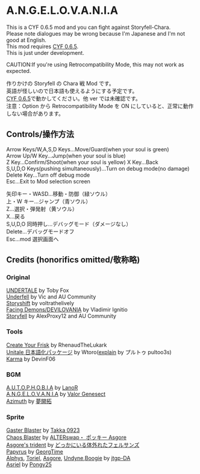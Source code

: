 # A.N.G.E.L.O.V.A.N.I.A

This is a CYF 0.6.5 mod and you can fight against Storyfell-Chara.  
Please note dialogues may be wrong because I'm Japanese and I'm not good at English.  
This mod requires [CYF 0.6.5](https://github.com/RhenaudTheLukark/CreateYourFrisk/releases).  
This is just under development.

CAUTION:If you're using Retrocompatibility Mode, this may not work as expected.

作りかけの Storyfell の Chara 戦 Mod です。  
英語が怪しいので日本語も使えるようにする予定です。  
[CYF 0.6.5](https://github.com/RhenaudTheLukark/CreateYourFrisk/releases)で動かしてください。他 ver では未確認です。  
注意：Option から Retrocompatibility Mode を ON にしていると、正常に動作しない場合があります。

## Controls/操作方法

Arrow Keys/W,A,S,D Keys...Move/Guard(when your soul is green)  
Arrow Up/W Key...Jump(when your soul is blue)  
Z Key...Confirm/Shoot(when your soul is yellow)
X Key...Back  
S,U,D,O Keys(pushing simultaneously)...Turn on debug mode(no damage)  
Delete Key...Turn off debug mode  
Esc...Exit to Mod selection screen

矢印キー・WASD…移動・防御（緑ソウル）  
上・W キー…ジャンプ（青ソウル）  
Z…選択・弾発射（黄ソウル）  
X…戻る  
S,U,D,O 同時押し…デバッグモード（ダメージなし）  
Delete…デバッグモードオフ  
Esc…mod 選択画面へ

## Credits (honorifics omitted/敬称略)

### Original

[UNDERTALE](https://undertale.jp/) by Toby Fox  
[Underfell](https://underfell.tumblr.com/) by Vic and AU Community  
[Storyshift](https://ut-storyshift.tumblr.com/) by voltrathelively  
[Facing Demons/DEVILOVANIA](https://gamejolt.com/games/igb_dv/343813) by Vladimir Ignitio  
[Storyfell](https://storyfell-alternate-universe.tumblr.com/) by AlexProxy12 and AU Community

### Tools

[Create Your Frisk](https://github.com/RhenaudTheLukark/CreateYourFrisk/releases) by RhenaudTheLukark  
[Unitale 日本語化パッケージ](http://www.mediafire.com/file/4854os5xvz0kihd/unitale_Japanese.zip/file) by Wtoro([explain](https://youtu.be/4LRU2k3iCJA) by プルトゥ pultoo3s)  
[Karma](https://github.com/DevinF06/CYF-Libraries) by DevinF06

<!-- [Green Soul](https://www.youtube.com/watch?v=YClhSMdktIk&ab_channel=TheWoodlandEngineer) by Kikori kaihatsu Shaneru
[Yellow Soul](https://www.reddit.com/r/Unitale/comments/7bfmv6/ive_done_a_yellow_soul_library/) by Cipsenas
[Purple Soul](https://www.reddit.com/r/Unitale/comments/46shck/purple_soul_library_w_muffet_attacks/) by Joms   -->

### BGM

[A.U.T.O.P.H.O.B.I.A](https://soundcloud.com/l4n0r/fellshift-autophobia) by [LanoR](https://soundcloud.com/l4n0r)  
[A.N.G.E.L.O.V.A.N.I.A](https://youtu.be/RBGBV7Ash8c) by [Valor Genesect](https://www.youtube.com/c/ValorGenesect/videos)  
[Azimuth](https://youtu.be/RN0CvYlXoDo) by [夢開拓](https://www.youtube.com/channel/UCt9AJ1aOVrRZ9NH0mchqCsg)

### Sprite

[Gaster Blaster](https://www.youtube.com/watch?v=aOSRyij7Law&ab_channel=Takka0923) by [Takka 0923](https://www.youtube.com/channel/UCjaRBuK587iCojDi6VTy1Nw)  
[Chaos Blaster](https://www.youtube.com/watch?v=dGS4iBnhtjI&ab_channel=ALTERswap%E3%83%BB%E3%83%9D%E3%83%83%E3%82%AD%E3%83%BCAsgore) by [ALTERswap・ ポッキー Asgore](https://www.youtube.com/channel/UCWJXAOOg6LtXeuRsa8qwL_g)  
[Asgore's trident](https://www.youtube.com/watch?v=IX-4mD3gpOo&ab_channel=%E3%81%A9%E3%81%A3%E3%81%8B%E3%81%AB%E3%81%84%E3%82%8B%E4%BD%93%E5%A4%96%E3%82%8C%E3%81%9F%E3%83%95%E3%82%A7%E3%83%AB%E3%82%B5%E3%83%B3%E3%82%BA) by [どっかにいる体外れたフェルサンズ](https://www.youtube.com/channel/UCo9M4wZjPkUwA_-hbpSmakw)  
[Papyrus](https://www.deviantart.com/georgtime/art/StoryFell-Papyrus-battle-sprite-737202287) by [GeorgTime](https://www.deviantart.com/georgtime/)  
[Alphys](https://www.deviantart.com/jtgp-da/art/Storyfell-Alphys-Battle-Sprite-698280884), [Toriel](https://www.deviantart.com/jtgp-da/art/Storyfell-Toriel-Battle-Sprite-667015191), [Asgore](https://www.deviantart.com/jtgp-da/art/Storyfell-Asgore-Battle-Sprite-667757719), [Undyne](https://www.deviantart.com/jtgp-da/art/Storyfell-Undyne-Battle-Sprites-866852531),[Boogie](https://www.deviantart.com/jtgp-da/art/Storyfell-Boogie-Battle-Sprite-667000688) by [jtgp-DA](https://www.deviantart.com/jtgp-da/)  
[Asriel](https://www.deviantart.com/pongy25/art/Storyfell-or-Fellshift-idk-Asriel-sprite-757450868) by [Pongy25](https://www.deviantart.com/pongy25/)
